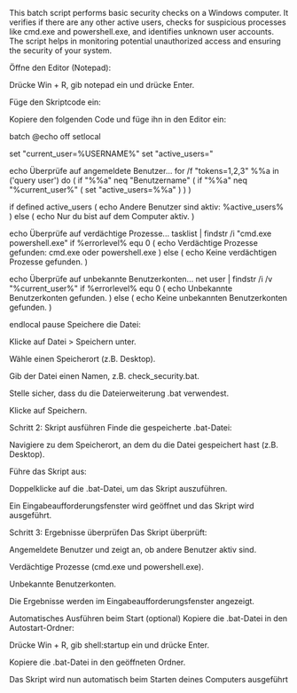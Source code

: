 This batch script performs basic security checks on a Windows computer. It verifies if there are any other active users, checks for suspicious processes like cmd.exe and powershell.exe, and identifies unknown user accounts. The script helps in monitoring potential unauthorized access and ensuring the security of your system.

Öffne den Editor (Notepad):

Drücke Win + R, gib notepad ein und drücke Enter.

Füge den Skriptcode ein:

Kopiere den folgenden Code und füge ihn in den Editor ein:

batch
@echo off
setlocal

set "current_user=%USERNAME%"
set "active_users="

echo Überprüfe auf angemeldete Benutzer...
for /f "tokens=1,2,3" %%a in ('query user') do (
    if "%%a" neq "Benutzername" (
        if "%%a" neq "%current_user%" (
            set "active_users=%%a"
        )
    )
)

if defined active_users (
    echo Andere Benutzer sind aktiv: %active_users%
) else (
    echo Nur du bist auf dem Computer aktiv.
)

echo Überprüfe auf verdächtige Prozesse...
tasklist | findstr /i "cmd.exe powershell.exe"
if %errorlevel% equ 0 (
    echo Verdächtige Prozesse gefunden: cmd.exe oder powershell.exe
) else (
    echo Keine verdächtigen Prozesse gefunden.
)

echo Überprüfe auf unbekannte Benutzerkonten...
net user | findstr /i /v "%current_user%"
if %errorlevel% equ 0 (
    echo Unbekannte Benutzerkonten gefunden.
) else (
    echo Keine unbekannten Benutzerkonten gefunden.
)

endlocal
pause
Speichere die Datei:

Klicke auf Datei > Speichern unter.

Wähle einen Speicherort (z.B. Desktop).

Gib der Datei einen Namen, z.B. check_security.bat.

Stelle sicher, dass du die Dateierweiterung .bat verwendest.

Klicke auf Speichern.

Schritt 2: Skript ausführen
Finde die gespeicherte .bat-Datei:

Navigiere zu dem Speicherort, an dem du die Datei gespeichert hast (z.B. Desktop).

Führe das Skript aus:

Doppelklicke auf die .bat-Datei, um das Skript auszuführen.

Ein Eingabeaufforderungsfenster wird geöffnet und das Skript wird ausgeführt.

Schritt 3: Ergebnisse überprüfen
Das Skript überprüft:

Angemeldete Benutzer und zeigt an, ob andere Benutzer aktiv sind.

Verdächtige Prozesse (cmd.exe und powershell.exe).

Unbekannte Benutzerkonten.

Die Ergebnisse werden im Eingabeaufforderungsfenster angezeigt.

Automatisches Ausführen beim Start (optional)
Kopiere die .bat-Datei in den Autostart-Ordner:

Drücke Win + R, gib shell:startup ein und drücke Enter.

Kopiere die .bat-Datei in den geöffneten Ordner.

Das Skript wird nun automatisch beim Starten deines Computers ausgeführt
